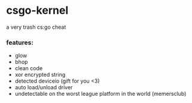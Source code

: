 # csgo-kernel
 
a very trash cs:go cheat

### features:

 - glow
 - bhop
 - clean code
 - xor encrypted string
 - detected deviceio (gift for you <3)
 - auto load/unload driver
 - undetectable on the worst league platform in the world (memersclub)
